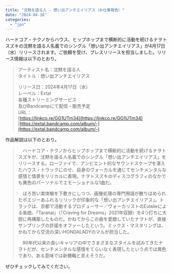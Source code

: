 ```yaml
---
title: "沈黙を語る人 - 想い出アンチエイリアス（お仕事報告）"
date: "2024-04-16"
categories: 
  - "jpn"
---
```


ハードコア・テクノからハウス、ヒップホップまで横断的に活動を続けるナヲトスズキの沈黙を語る人名義でのシングル「想い出アンチエイリアス」が4月17日（水）リリースされます。ご依頼を受け、プレスリリースを担当しました。リリース情報は以下のとおり。

> アーティスト名：沈黙を語る人  
> タイトル：想い出アンチエイリアス
> 
> リリース日：2024年4月17日（水）  
> レーベル：Extal  
> 各種ストリーミングサービス  
> 及びBandcampにて配信・販売予定  
> URL：  
> [https://linkco.re/GG1UTm34](https://linkco.re/GG1UTm34)  
> [https://extal.bandcamp.com/album/-](https://extal.bandcamp.com/album/-)

作品解説は以下のとおり。

> 　ハードコア・テクノからヒップホップまで横断的に活動を続けるナヲトスズキが、沈黙を語る人名義でのシングル「想い出アンチエイリアス」をリリースする。ローファイで、アンビエント的なサウンドスケープを湛えたハウス・トラックにのせ、自身のヴォーカルを通じてセンチメンタルな感情と情景をリリカルに表現。ナヲトスズキのディスコグラフィのなかでも異色のパーソナルでエモーショナルな1曲だ。
> 
> 　ほろ苦い実体験を下敷きにしつつ、画像処理の専門用語が散りばめられたポエジーあふれるリリックが印象的な「想い出アンチエイリアス」。トラックは、京都で活動するプロデューサー／ヴォーカリストのEulalieによる楽曲、「Taranai」（「Craving for Dreams」2021年収録）を4つ打ちに大胆に再構築したものだ。かねてからこの曲を愛聴していたナヲトが、直接サンプリングの許諾をオファーしたという。ミックス・マスタリングは、かねてから交流の深いHONDALADYのマルが担当した。
> 
> 　90年代以来の長いキャリアの中でさまざまなスタイルを試みてきたナヲトだが、センチメンタルな感情をてらいなく表現したという点では異色であり、ある意味では新機軸と言えそうだ。

ぜひチェックしてみてください。
